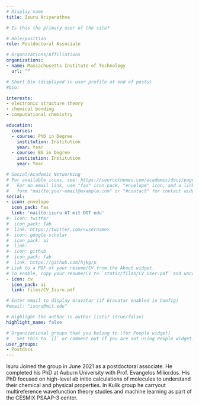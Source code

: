 ```yaml
---
# Display name
title: Isuru Ariyarathna

# Is this the primary user of the site?

# Role/position
role: Postdoctoral Associate

# Organizations/Affiliations
organizations:
- name: Massachusetts Institute of Technology
  url: ""

# Short bio (displayed in user profile at end of posts)
#bio: 

interests:
- electronic structure theory 
- chemical bonding
- computational chemistry

education:
  courses:
  - course: PhD in Degree 
    institution: Institution
    year: Year
  - course: BS in Degree 
    institution: Institution
    year: Year

# Social/Academic Networking
# For available icons, see: https://sourcethemes.com/academic/docs/page-builder/#icons
#   For an email link, use "fas" icon pack, "envelope" icon, and a link in the
#   form "mailto:your-email@example.com" or "#contact" for contact widget.
social:
- icon: envelope
  icon_pack: fas
  link: 'mailto:isuru AT mit DOT edu'
#- icon: twitter
#  icon_pack: fab
#  link: https://twitter.com/<username>
#- icon: google-scholar
#  icon_pack: ai
#  link: 
#- icon: github
#  icon_pack: fab
#  link: https://github.com/hjkgrp
# Link to a PDF of your resume/CV from the About widget.
# To enable, copy your resume/CV to `static/files/CV_User.pdf` and uncomment the lines below.
- icon: cv
  icon_pack: ai
  link: files/CV_Isuru.pdf

# Enter email to display Gravatar (if Gravatar enabled in Config)
#email: "isuru@mit.edu"

# Highlight the author in author lists? (true/false)
highlight_name: false

# Organizational groups that you belong to (for People widget)
#   Set this to `[]` or comment out if you are not using People widget.
user_groups:
- Postdocs
---
```

Isuru Joined the group in June 2021 as a postdoctoral associate. He completed his PhD at Auburn University with Prof. Evangelos Miliordos. His PhD focused on high-level ab initio calculations of molecules to understand their chemical and physical properties. In Kulik group he carryout multireference wavefunction theory studies and machine learning as part of the CESMIX PSAAP-3 center.
